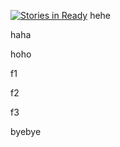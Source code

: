[![Stories in Ready](https://badge.waffle.io/toksea/github-test.png?label=ready&title=Ready)](https://waffle.io/toksea/github-test)
hehe

haha

hoho

f1

f2

f3

byebye
